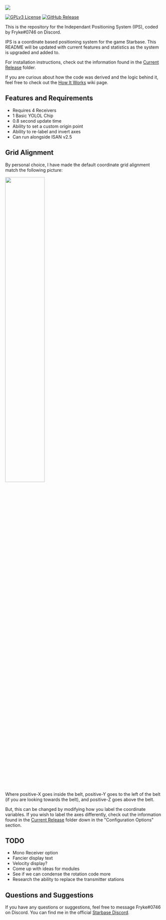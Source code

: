 ![](https://i.imgur.com/ESphKtR.png)

[![GPLv3 License](https://img.shields.io/static/v1?label=Licence&message=GPL%20v3&color=green)](https://opensource.org/licenses/) [![GitHub Release](https://img.shields.io/static/v1?label=Version&message=1.0.0&color=blue)]()

This is the repository for the Independant Positioning System (IPS), coded by Fryke#0746 on Discord.

IPS is a coordinate based positioning system for the game Starbase. This README will be updated with current features and statistics as the system is upgraded and added to.

For installation instructions, check out the information found in the [Current Release](https://github.com/Tmktahu/IPS/tree/main/CurrentRelease) folder.

If you are curious about how the code was derived and the logic behind it, feel free to check out the [How It Works](https://github.com/Tmktahu/IPS/wiki/How-It-Works) wiki page.

## Features and Requirements

- Requires 4 Receivers
- 1 Basic YOLOL Chip
- 0.8 second update time
- Ability to set a custom origin point
- Ability to re-label and invert axes
- Can run alongside ISAN v2.5

## Grid Alignment

By personal choice, I have made the default coordinate grid alignment match the following picture:

<img src="https://i.imgur.com/OyOJq4F.png" width="50%">

Where positive-X goes inside the belt, positive-Y goes to the left of the belt (if you are looking towards the belt), and positive-Z goes above the belt.

But, this can be changed by modifying how you label the coordinate variables. If you wish to label the axes differently, check out the information found in the [Current Release](https://github.com/Tmktahu/IPS/tree/main/CurrentRelease) folder down in the "Configuration Options" section.

## TODO

- Mono Receiver option
- Fancier display text
- Velocity display?
- Come up with ideas for modules
- See if we can condense the rotation code more
- Research the ability to replace the transmitter stations

## Questions and Suggestions

If you have any questions or suggestions, feel free to message Fryke#0746 on Discord. You can find me in the official [Starbase Discord](https://discord.com/invite/starbase).
